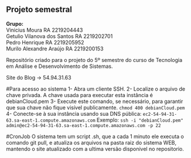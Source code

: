 ## Projeto semestral

**Grupo:** 
<br>Vinicius Moura RA 2219204443 <br>
Getulio Vilanova dos Santos RA 2219202701<br>
Pedro Henrique RA 2219205952<br>
Murilo Alexandre Araújo RA 2219200153<br>

Repositório criado para o projeto do 5º semestre do curso de Tecnologia em Análise e Desenvolvimento de Sistemas.

Site do Blog -> 54.94.31.63

#Para acesso ao sistema
1- Abra um cliente SSH.
2- Localize o arquivo de chave privada. A chave usada para executar esta instância é debianCloud.pem
3- Execute este comando, se necessário, para garantir que sua chave não fique visível publicamente.
`chmod 400 debianCloud.pem`
4- Conecte-se à sua instância usando sua DNS pública:
`ec2-54-94-31-63.sa-east-1.compute.amazonaws.com`
Exemplo:
`ssh -i "debianCloud.pem" admin@ec2-54-94-31-63.sa-east-1.compute.amazonaws.com -p 22`

#CronJob
O sistema tem um script .sh, que a cada 1 minuto ele executa o comando git pull, e atualiza os arquivos na pasta raiz do sistema WEB, mantendo o site atualizado com a ultima versão disponivel no repositorio.
